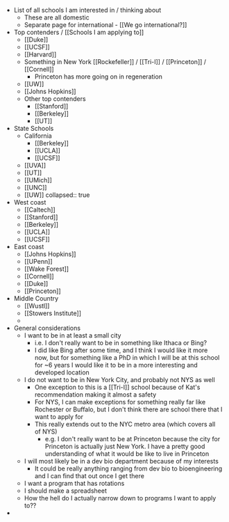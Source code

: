 - List of all schools I am interested in / thinking about
	- These are all domestic
	- Separate page for international - [[We go international?]]
- Top contenders / [[Schools I am applying to]]
	- [[Duke]]
	- [[UCSF]]
	- [[Harvard]]
	- Something in New York [[Rockefeller]] / [[Tri-I]] / [[Princeton]] / [[Cornell]]
		- Princeton has more going on in regeneration
	- [[UW]]
	- [[Johns Hopkins]]
	- Other top contenders
		- [[Stanford]]
		- [[Berkeley]]
		- [[UT]]
- State Schools
	- California
		- [[Berkeley]]
		- [[UCLA]]
		- [[UCSF]]
	- [[UVA]]
	- [[UT]]
	- [[UMich]]
	- [[UNC]]
	- [[UW]]
	  collapsed:: true
- West coast
	- [[Caltech]]
	- [[Stanford]]
	- [[Berkeley]]
	- [[UCLA]]
	- [[UCSF]]
- East coast
	- [[Johns Hopkins]]
	- [[UPenn]]
	- [[Wake Forest]]
	- [[Cornell]]
	- [[Duke]]
	- [[Princeton]]
- Middle Country
	- [[Wustl]]
	- [[Stowers Institute]]
	-
- General considerations
	- I want to be in at least a small city
		- i.e. I don't really want to be in something like Ithaca or Bing?
		- I did like Bing after some time, and I think I would like it more now, but for something like a PhD in which I will be at this school for ~6 years I would like it to be in a more interesting and developed location
	- I do not want to be in New York City, and probably not NYS as well
		- One exception to this is a [[Tri-I]]  school because of Kat's recommendation making it almost a safety
		- For NYS, I can make exceptions for something really far like Rochester or Buffalo, but I don't think there are school there that I want to apply for
		- This really extends out to the NYC metro area (which covers all of NYS)
			- e.g. I don't really want to be at Princeton because the city for Princeton is actually just New York. I have a pretty good understanding of what it would be like to live in Princeton
	- I will most likely be in a dev bio department because of my interests
		- It could be really anything ranging from dev bio to bioengineering and I can find that out once I get there
	- I want a program that has rotations
	- I should make a spreadsheet
	- How the hell do I actually narrow down to programs I want to apply to??
-
